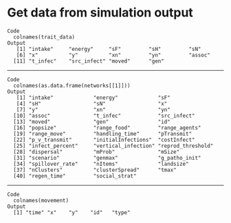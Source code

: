 # Get data from simulation output

    Code
      colnames(trait_data)
    Output
       [1] "intake"     "energy"     "sF"         "sH"         "sN"        
       [6] "x"          "y"          "xn"         "yn"         "assoc"     
      [11] "t_infec"    "src_infect" "moved"      "gen"       

---

    Code
      colnames(as.data.frame(networks[[1]]))
    Output
       [1] "intake"             "energy"             "sF"                
       [4] "sH"                 "sN"                 "x"                 
       [7] "y"                  "xn"                 "yn"                
      [10] "assoc"              "t_infec"            "src_infect"        
      [13] "moved"              "gen"                "id"                
      [16] "popsize"            "range_food"         "range_agents"      
      [19] "range_move"         "handling_time"      "pTransmit"         
      [22] "p_v_transmit"       "initialInfections"  "costInfect"        
      [25] "infect_percent"     "vertical_infection" "reprod_threshold"  
      [28] "dispersal"          "mProb"              "mSize"             
      [31] "scenario"           "genmax"             "g_patho_init"      
      [34] "spillover_rate"     "nItems"             "landsize"          
      [37] "nClusters"          "clusterSpread"      "tmax"              
      [40] "regen_time"         "social_strat"      

---

    Code
      colnames(movement)
    Output
      [1] "time" "x"    "y"    "id"   "type"

